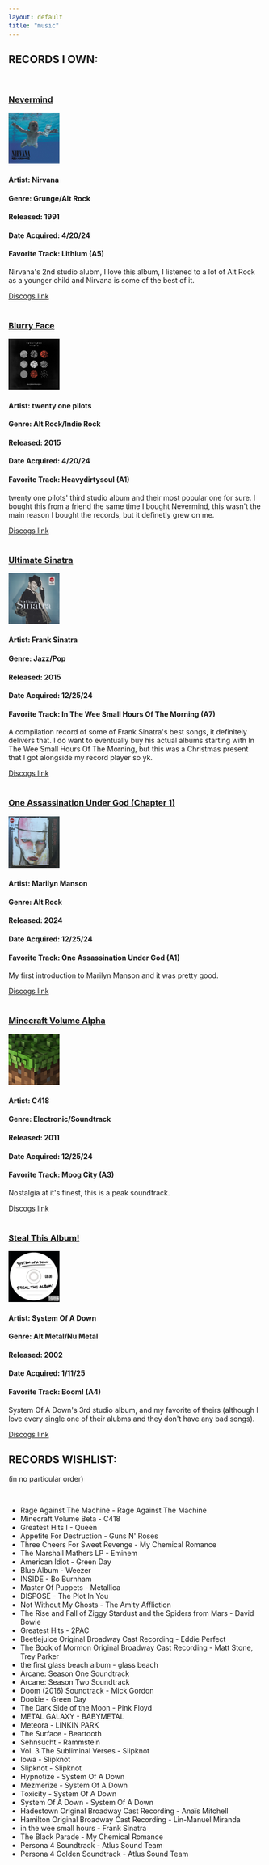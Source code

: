 ```yaml
---
layout: default
title: "music"
---
```

<div tag="projectcontainer">

<h2>RECORDS I OWN:</h2>
<br>
<div class="projects">
    <h3><u>Nevermind</u></h3>
    <div class="albumcontainer">
        <img src="../images/nevermind.png" width="20%" height="20%" class="projectimage">
        <div class="alubmtext">
            <h4>Artist: Nirvana</h4>
            <h4>Genre: Grunge/Alt Rock</h4>
            <h4>Released: 1991</h4>
            <h4>Date Acquired: 4/20/24</h4>
            <h4>Favorite Track: Lithium (A5)</h4>
        </div>
    </div>
    <p>Nirvana's 2nd studio alubm, I love this album, I listened to a lot of Alt Rock as a younger child and Nirvana is some of the best of it.</p>
    <a href="https://www.discogs.com/release/28947139-Nirvana-Nevermind">Discogs link</a>
</div>
<br>
<div class="projects">
    <h3><u>Blurry Face</u></h3>
    <div class="albumcontainer">
        <img src="../images/blurry.png" width="20%" height="20%" class="projectimage">
        <div class="alubmtext">
            <h4>Artist: twenty one pilots</h4>
            <h4>Genre: Alt Rock/Indie Rock</h4>
            <h4>Released: 2015</h4>
            <h4>Date Acquired: 4/20/24</h4>
            <h4>Favorite Track: Heavydirtysoul (A1)</h4>
        </div>
    </div>
    <p>twenty one pilots' third studio album and their most popular one for sure. I bought this from a friend the same time I bought Nevermind, this wasn't the main reason I bought the records, but it definetly grew on me.</p>
    <a href="https://www.discogs.com/release/7224934-Twenty-One-Pilots-Blurryface">Discogs link</a>
</div>
<br>
<div class="projects">
    <h3><u>Ultimate Sinatra</u></h3>
    <div class="albumcontainer">
        <img src="../images/ultsinatra.png" width="20%" height="20%" class="projectimage">
        <div class="alubmtext">
            <h4>Artist: Frank Sinatra</h4>
            <h4>Genre: Jazz/Pop</h4>
            <h4>Released: 2015</h4>
            <h4>Date Acquired: 12/25/24</h4>
            <h4>Favorite Track: In The Wee Small Hours Of The Morning (A7)</h4>
        </div>
    </div>
    <p>A compilation record of some of Frank Sinatra's best songs, it definitely delivers that. I do want to eventually buy his actual albums starting with In The Wee Small Hours Of The Morning, but this was a Christmas present that I got alongside my record player so yk.</p>
    <a href="https://www.discogs.com/release/13728415-Frank-Sinatra-Ultimate-Sinatra">Discogs link</a>
</div>
<br>
<div class="projects">
    <h3><u>One Assassination Under God (Chapter 1)</u></h3>
    <div class="albumcontainer">
        <img src="../images/assassination.png" width="20%" height="20%" class="projectimage">
        <div class="alubmtext">
            <h4>Artist: Marilyn Manson</h4>
            <h4>Genre: Alt Rock</h4>
            <h4>Released: 2024</h4>
            <h4>Date Acquired: 12/25/24</h4>
            <h4>Favorite Track: One Assassination Under God (A1)</h4>
        </div>
    </div>
    <p>My first introduction to Marilyn Manson and it was pretty good.</p>
    <a href="https://www.discogs.com/release/31137713-Marilyn-Manson-One-Assassination-Under-God-Chapter-1">Discogs link</a>
</div>
<br>
<div class="projects">
    <h3><u>Minecraft Volume Alpha</u></h3>
    <div class="albumcontainer">
        <img src="../images/mc.png" width="20%" height="20%" class="projectimage">
        <div class="alubmtext">
            <h4>Artist: C418</h4>
            <h4>Genre: Electronic/Soundtrack</h4>
            <h4>Released: 2011</h4>
            <h4>Date Acquired: 12/25/24</h4>
            <h4>Favorite Track: Moog City (A3)</h4>
        </div>
    </div>
    <p>Nostalgia at it's finest, this is a peak soundtrack.</p>
    <a href="https://www.discogs.com/release/7375186-C418-Minecraft-Volume-Alpha">Discogs link</a>
</div>
<br>
<div class="projects">
    <h3><u>Steal This Album!</u></h3>
    <div class="albumcontainer">
        <img src="../images/steal.png" width="20%" height="20%" class="projectimage">
        <div class="alubmtext">
            <h4>Artist: System Of A Down</h4>
            <h4>Genre: Alt Metal/Nu Metal</h4>
            <h4>Released: 2002</h4>
            <h4>Date Acquired: 1/11/25</h4>
            <h4>Favorite Track: Boom! (A4)</h4>
        </div>
    </div>
    <p>System Of A Down's 3rd studio album, and my favorite of theirs (although I love every single one of their alubms and they don't have any bad songs).</p>
    <a href="https://www.discogs.com/release/12642690-System-Of-A-Down-Steal-This-Album">Discogs link</a>
</div>
<h2>RECORDS WISHLIST:</h2>
<p>(in no particular order)</p>
<br>
<ul>
<li>Rage Against The Machine - Rage Against The Machine</li>
<li>Minecraft Volume Beta - C418</li>
<li>Greatest Hits I - Queen</li>
<li>Appetite For Destruction - Guns N' Roses</li>
<li>Three Cheers For Sweet Revenge - My Chemical Romance</li>
<li>The Marshall Mathers LP - Eminem</li>
<li>American Idiot - Green Day</li>
<li>Blue Album - Weezer</li> 
<li>INSIDE - Bo Burnham</li>
<li>Master Of Puppets - Metallica</li>
<li>DISPOSE - The Plot In You</li>
<li>Not Without My Ghosts - The Amity Affliction</li>
<li>The Rise and Fall of Ziggy Stardust and the Spiders from Mars - David Bowie</li>
<li>Greatest Hits - 2PAC</li>
<li>Beetlejuice Original Broadway Cast Recording - Eddie Perfect</li>
<li>The Book of Mormon Original Broadway Cast Recording - Matt Stone, Trey Parker</li>
<li>the first glass beach album - glass beach</li>
<li>Arcane: Season One Soundtrack</li>
<li>Arcane: Season Two Soundtrack</li>
<li>Doom (2016) Soundtrack - Mick Gordon</li>
<li>Dookie - Green Day</li>
<li>The Dark Side of the Moon - Pink Floyd</li>
<li>METAL GALAXY - BABYMETAL</li>
<li>Meteora - LINKIN PARK</li>
<li>The Surface - Beartooth</li>
<li>Sehnsucht - Rammstein</li>
<li>Vol. 3 The Subliminal Verses - Slipknot</li>
<li>Iowa - Slipknot</li>
<li>Slipknot - Slipknot</li>
<li>Hypnotize - System Of A Down</li>
<li>Mezmerize - System Of A Down</li>
<li>Toxicity - System Of A Down</li>
<li>System Of A Down - System Of A Down</li>
<li>Hadestown Original Broadway Cast Recording - Anaïs Mitchell</li>
<li>Hamilton Original Broadway Cast Recording - Lin-Manuel Miranda</li>
<li>in the wee small hours - Frank Sinatra</li>
<li>The Black Parade - My Chemical Romance</li>
<li>Persona 4 Soundtrack - Atlus Sound Team</li>
<li>Persona 4 Golden Soundtrack - Atlus Sound Team</li>
</ul>
</div>
